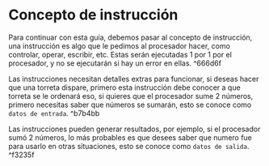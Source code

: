 # Concepto de instrucción

Para continuar con esta guía, debemos pasar al concepto de instrucción, una instrucción es algo que le pedimos al procesador hacer, como controlar, operar, escribir, etc. Estas serán ejecutadas 1 por 1 por el procesador, y no se ejecutarán si hay un error en ellas. ^666d6f

Las instrucciones necesitan detalles extras para funcionar, si deseas hacer que una torreta dispare, primero esta instrucción debe conocer a que torreta se le ordenará eso, si quieres que el procesador sume 2 números, primero necesitas saber que números se sumarán, esto se conoce como `datos de entrada`. ^b7b4bb

Las instrucciones pueden generar resultados, por ejemplo, si el procesador sumó 2 números, lo más probables es que desees saber que numero fue para usarlo en otras situaciones, esto se conoce como `datos de salida`. ^f3235f
